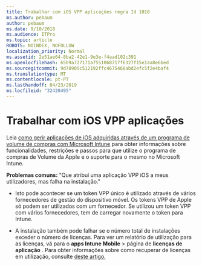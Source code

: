 ```yaml
---
title: Trabalhar com iOS VPP aplicações regra Id 1018
ms.author: pebaum
author: pebaum
ms.date: 9/10/2018
ms.audience: ITPro
ms.topic: article
ROBOTS: NOINDEX, NOFOLLOW
localization_priority: Normal
ms.assetid: 2e51ae64-8ba2-42e1-9e3e-f4aad102c391
ms.openlocfilehash: 65b9a727171a7551068717f6327f15e1aa8e6bed
ms.sourcegitcommit: 9d78905c512192ffc4675468abd2efc5f2e4baf4
ms.translationtype: MT
ms.contentlocale: pt-PT
ms.lasthandoff: 04/23/2019
ms.locfileid: "32420495"
---
```

# <a name="working-with-ios-vpp-applications"></a>Trabalhar com iOS VPP aplicações

Leia [como gerir aplicações de iOS adquiridas através de um programa de volume de compras com Microsoft Intune](https://docs.microsoft.com/intune/vpp-apps-ios) para obter informações sobre funcionalidades, restrições e passos para que utilize o programa de compras de Volume da Apple e o suporte para o mesmo no Microsoft Intune. 
  
 **Problemas comuns:** "Que atribuí uma aplicação VPP iOS a meus utilizadores, mas falha na instalação." 
  
- Isto pode acontecer se um token VPP único é utilizado através de vários fornecedores de gestão do dispositivo móvel. Os tokens VPP de Apple só podem ser utilizados com um fornecedor. Se utilizou um token VPP com vários fornecedores, tem de carregar novamente o token para Intune.
    
- A instalação também pode falhar se o número total de instalações exceder o número de licenças. Para ver um relatório de utilização para as licenças, vá para o **apps Intune Mobile** \> página de **licenças de aplicação** . Para obter informações sobre como recuperar de licenças em utilização, consulte [deste artigo.](https://docs.microsoft.com/intune/vpp-apps-ios#revoking-app-licenses-and-deleting-tokens)
    

